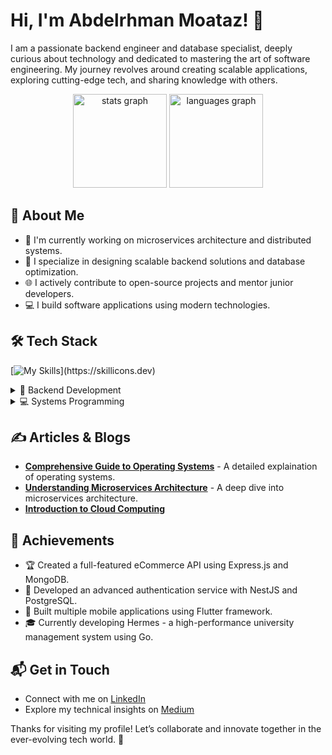 # Hi, I'm Abdelrhman Moataz! 👋 

I am a passionate backend engineer and database specialist, deeply curious about technology and dedicated to mastering the art of software engineering. My journey revolves around creating scalable applications, exploring cutting-edge tech, and sharing knowledge with others.

<div align="center">
  <img src="https://github-readme-stats.vercel.app/api?username=apdo60311&hide_title=false&hide_rank=false&show_icons=true&include_all_commits=true&count_private=true&disable_animations=false&theme=dracula&locale=en&hide_border=false&rank_icon=github" height="150" alt="stats graph"  />
  <img src="https://github-readme-stats.vercel.app/api/top-langs?username=apdo60311&locale=en&hide_title=false&layout=compact&card_width=340&langs_count=10&theme=dracula&hide_border=false" height="150" alt="languages graph"  />
</div>

## 🚀 About Me

- 🔭 I'm currently working on microservices architecture and distributed systems.
- 📝 I specialize in designing scalable backend solutions and database optimization.
- 🌐 I actively contribute to open-source projects and mentor junior developers.
- 💻 I build software applications using modern technologies.

## 🛠️ Tech Stack
[![My Skills](https://skillicons.dev/icons?i=nodejs,express,nestjs,nextjs,typescript,firebase,mongo,postgresql,redis,postman,docker,aws,rust,flutter,go,git,github,cpp,flask,)](https://skillicons.dev)

<details>
<summary>🚀 Backend Development</summary>

- ⚡ Microservices with NestJS
- 🔐 GraphQL & OAuth2 Implementation
- 🔄 Event-Driven Architecture (RabbitMQ, Kafka)
- 📊 Database Optimization
- ⚙️ Kubernetes Deployments
</details>
<details>
<summary>💻 Systems Programming</summary>

- 🦀 High-Performance Rust Applications
- 🔧 Go Microservices Development
- 🛠️ Low-Level System Optimization
- 🔒 Memory-Safe Programming
- 🚀 Concurrent Programming Patterns
</details>


## ✍️ Articles & Blogs

- **[Comprehensive Guide to Operating Systems](##)** - A detailed explaination of operating systems.
- **[Understanding Microservices Architecture](https://medium.com/devops-dev/understanding-microservices-architecture-21464077c073)** - A deep dive into microservices architecture.
- **[Introduction to Cloud Computing](https://medium.com/@apdo60311/cloud-computing-f81b8ebeeae1)**

## 🌟 Achievements

- 🏆 Created a full-featured eCommerce API using Express.js and MongoDB.
- 🔐 Developed an advanced authentication service with NestJS and PostgreSQL.
- 📱 Built multiple mobile applications using Flutter framework.
- 🎓 Currently developing Hermes - a high-performance university management system using Go.

## 📬 Get in Touch

- Connect with me on [LinkedIn](https://www.linkedin.com/in/abdomoataz/)
- Explore my technical insights on [Medium](https://medium.com/@apdo60311)

Thanks for visiting my profile! Let’s collaborate and innovate together in the ever-evolving tech world. 🚀
